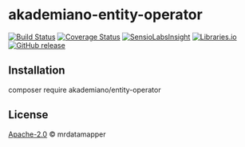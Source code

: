 # akademiano-entity-operator
[![Build Status](https://travis-ci.org/mrdatamapper/akademiano-entity-operator.svg?branch=master)](https://travis-ci.org/mrdatamapper/akademiano-entity-operator)
[![Coverage Status](https://coveralls.io/repos/github/mrdatamapper/akademiano-entity-operator/badge.svg)](https://coveralls.io/github/mrdatamapper/akademiano-entity-operator)
[![SensioLabsInsight](https://insight.sensiolabs.com/projects/b219ee57-6754-4c57-9fa9-22b545780e10/mini.png)](https://insight.sensiolabs.com/projects/b219ee57-6754-4c57-9fa9-22b545780e10)
[![Libraries.io ](https://img.shields.io/librariesio/github/mrdatamapper/akademiano-entity-operator.svg)](https://libraries.io/github/mrdatamapper/akademiano-entity-operator)
[![GitHub release](https://img.shields.io/github/release/mrdatamapper/akademiano-entity-operator.svg)]()


## Installation

composer require akademiano/entity-operator


## License

[Apache-2.0](https://www.apache.org/licenses/LICENSE-2.0) © mrdatamapper
